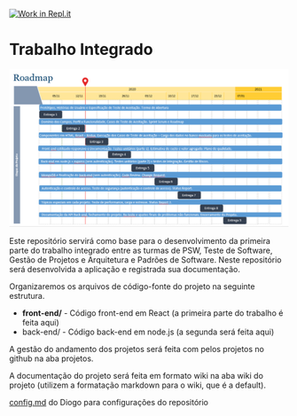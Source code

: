 [![Work in Repl.it](https://classroom.github.com/assets/work-in-replit-14baed9a392b3a25080506f3b7b6d57f295ec2978f6f33ec97e36a161684cbe9.svg)](https://classroom.github.com/online_ide?assignment_repo_id=318745&assignment_repo_type=GroupAssignmentRepo)

# Trabalho Integrado

![](https://github.com/dsm-cefet-rj/trabalho-integrado-2020-1-grupo-4/blob/main/front-end/docs/Roadmap/Roadmap_semana2.png)



Este repositório servirá como base para o desenvolvimento da primeira parte do trabalho integrado entre as turmas de PSW, Teste de Software, Gestão de Projetos e Arquitetura e Padrões de Software. Neste repositório será desenvolvida a aplicação e registrada sua documentação.

Organizaremos os arquivos de código-fonte do projeto na seguinte estrutura.

- <b>front-end/</b> - Código front-end em React (a primeira parte do trabalho é feita aqui)
- back-end/ - Código back-end em node.js (a segunda será feita aqui)

A gestão do andamento dos projetos será feita com pelos projetos no github na aba projetos.

A documentação do projeto será feita em formato wiki na aba wiki do projeto (utilizem a formatação markdown para o wiki, que é a default).

[config.md](https://github.com/diogosmendonca/pragmapm/blob/master/config.md) do Diogo para configurações do repositório 
